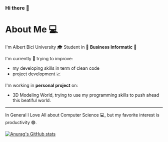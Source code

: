 ### Hi there 👋
# About Me 💻

  I'm Albert Bici	University 🎓 Student in &#x1F4D8; **Business Informatic** &#x1F4D8;
  
  I'm currently 🎯 trying to improve:
  - my developing skills in term of clean code
  - project development 📈
  
  I'm working in **personal project** on:
  - 3D Modeling World, trying to use my programming skills to push ahead this beatiful world.
  
---
In General I Love All about Computer Science 💻, but my favorite interest is productivity 🟢.


[![Anurag's GitHub stats](https://github-readme-stats.vercel.app/api?username=os3albert&show_icons=true&title_color=0E0&text_color=0E0&icon_color=0E0&bg_color=001&border_color=0E0)](https://github.com/anuraghazra/github-readme-stats)


<!--
**os3albert/os3albert** is a ✨ _special_ ✨ repository because its `README.md` (this file) appears on your GitHub profile.

Here are some ideas to get you started:

- 🔭 I’m currently working on ...
- 🌱 I’m currently learning ...
- 👯 I’m looking to collaborate on ...
- 🤔 I’m looking for help with ...
- 💬 Ask me about ...
- 📫 How to reach me: ...
- 😄 Pronouns: ...
- ⚡ Fun fact: ...
-->
